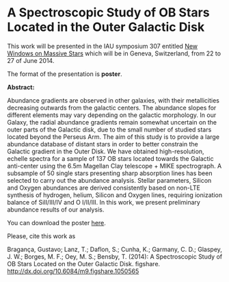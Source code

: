 # A Spectroscopic Study of OB Stars Located in the Outer Galactic Disk


This work will be presented in the IAU symposium 307 entitled [New Windows on Massive Stars](http://obswww.unige.ch/Conferences/IAU307/index.html) which will
be in Geneva, Switzerland, from 22 to 27 of June 2014.


The format of the presentation is **poster**.

**Abstract:**

Abundance gradients are observed in other galaxies, with their metallicities 
decreasing outwards from the galactic centers. The abundance slopes for different 
elements may vary depending on the galactic morphology. In our Galaxy, the radial 
abundance gradients remain somewhat uncertain on the outer parts of the Galactic 
disk, due to the small number of studied stars located beyond the Perseus Arm. The 
aim of this study is to provide a large abundance database of distant stars in order 
to better constrain the Galactic gradient in the Outer Disk. We have obtained 
high-resolution, echelle spectra for a sample of 137 OB stars located towards the 
Galactic anti-center using the 6.5m Magellan Clay telescope + MIKE spectrograph. A 
subsample of 50 single stars presenting sharp absorption lines has been selected to 
carry out the abundance analysis. Stellar parameters, Silicon and Oxygen abundances 
are derived consistently based on non-LTE synthesis of hydrogen, helium, Silicon and 
Oxygen lines, requiring ionization balance of SiII/III/IV and O I/II/III. In this work, 
we present preliminary abundance results of our analysis.


You can download the poster [here](http://dx.doi.org/10.6084/m9.figshare.1050565).


Please, cite this work as

Bragança, Gustavo; Lanz, T.; Daflon, S.; Cunha, K.; Garmany, C. D.; Glaspey, J. W.; Borges, M. F.; Oey, M. S.; Bensby, T. (2014): A Spectroscopic Study of OB Stars Located on the Outer Galactic Disk. figshare. 
http://dx.doi.org/10.6084/m9.figshare.1050565



